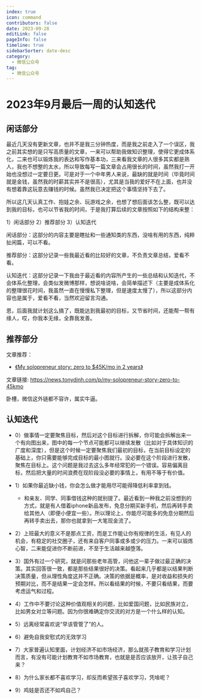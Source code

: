 ```yaml
---
index: true
icon: command
contributors: false
date: 2023-09-28
editLink: false
pageInfo: false
timeline: true
sidebarSorter: date-desc
category:
  - 微信公众号
tag:
  - 微信公众号
---
```


# 2023年9月最后一周的认知迭代

## 闲话部分

最近几天没有更新文章，也并不是我三分钟热度，而是我之前走入了一个误区，我之前其实想的是只写高质量的文章，一来可以帮助我做知识整理，使得它更成体系化，二来也可以锻炼我的表达和写作基本功，三来看我文章的人很多其实都是熟人，我也不想整的太水，所以导致每写一篇文章会占用很长的时间，虽然我打一开始也没想过一定要日更。可是对于一个中年男人来说，最缺的就是时间（毕竟时间就是金钱，虽然我的时薪其实并不是很高），尤其是当我的爱好不在上面，也并没有想着靠这玩意去赚钱的时候。虽然我已决定把这个事情坚持下去了。

所以这几天认真工作、抱娃之余、玩游戏之余，也想了想后面该怎么整，既可以达到我的目标，也可以节省我的时间，于是我打算后续的文章按照如下的结构来整：

1）闲话部分
2）推荐部分
3）认知迭代

闲话部分：这部分的内容主要是瞎扯和一些通知类的东西，没啥有用的东西，纯粹扯闲篇，可以不看。

推荐部分：这部分记录一些我最近看的比较好的文章，不负责文章总结，爱看不看。

认知迭代：这部分记录一下我由于最近看的内容所产生的一些总结和认知迭代，不会体系化整理，会类似发微博那样，想说啥说啥，会简单描述下（主要是成体系化的整理很花时间，我虽然一直在慢慢私下整理，但是速度太慢了），所以这部分内容也是属于，爱看不看，当然欢迎留言沟通。

恩，后面我就计划这么搞了，既能达到我最初的目标，又节省时间，还能帮一帮有缘人，哎，你我本无缘，全靠我发善。

## 推荐部分

文章推荐：

- [《My solopreneur story: zero to $45K/mo in 2 years》](https://news.tonydinh.com/p/my-solopreneur-story-zero-to-45kmo)

文章链接:   https://news.tonydinh.com/p/my-solopreneur-story-zero-to-45kmo

卧槽，微信这外链都不容许，属实牛逼。

## 认知迭代

- 0）做事情一定要聚焦目标，然后对这个目标进行拆解，你可能会拆解出来一个有向图出来，图中的每一个节点可能都可以继续发散（比如对于具体知识的广度和深度），但是这个时候一定要聚焦我们最初的目标，在当前目标设定的基础上，你只需要能够完成目标的最小图就行。没必要在这个阶段进行发散，聚焦在目标上。这个问题是我过去这么多年经常犯的一个错误。容易偏离目标，然后把大量的时间浪费在现阶段没必要的事情上，有用不等于有价值。

- 1）如果你最近缺小钱，你会怎么做才能用尽可能得降低利率拿到钱。

  - 和亲友、同学、同事借钱这种的就别提了。最近看到一种我之前没想到的方式，就是有人借着iphone新品发布，免息分期买新手机，然后再转手卖给其他人（即便小便宜一些）。所以理论上，你能尽可能多的免息分期然后再转手卖出去，那你也就拿到一大笔现金流了。

- 2）上班最大的意义不是那点工资，而是工作能让你有规律的生活，有见人的机会，有稳定的社交圈子，还有来自客户同事或多或少的压力。一来可以锻炼心智，二来能促进你不断前进，不至于生活越来越堕落。

- 3）国外有过一个研究，就是问那些老年高管，问他这一辈子做过最正确的决策。其实回答很一致，都是那些结果很好的决策。看起来几乎都是以结果判断决策质量，但从理性角度这并不正确。决策的依据是概率，是对收益和损失的预期对比，而不是结果一定会怎样。所以看结果的时候，不要只看结果，而要考虑运气和过程。

- 4）工作中不要讨论这种价值观相关的问题，比如爱国问题，比如民族对立，比如男女对立等问题。因为你很难确定你交流的对方是一个什么样的认知。

- 5）远离经常喜欢说“早该管管了”的人。

- 6）避免自我安慰式的无效学习

- 7）大家普遍认知里面，计划经济不如市场经济，那么就孩子教育和学习计划而言，有没有可能计划教育不如市场教育，也就是是否应该放开，让孩子自己来？

- 8）为什么家长都不喜欢学习，却反而希望孩子喜欢学习，凭啥呢？

- 9）鸡娃是否还不如鸡自己？


<!-- @include: ../scaffolds/post_footer.md -->